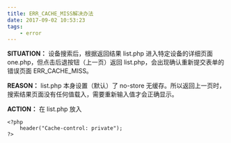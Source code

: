 ```yaml
---
title: ERR_CACHE_MISS解决办法
date: 2017-09-02 10:53:23
tags:
    - error
---
```

**SITUATION：** 设备搜索后，根据返回结果 list.php 进入特定设备的详细页面 one.php，但点击后退按钮（上一页）返回 list.php，会出现确认重新提交表单的错误页面 ERR_CACHE_MISS。
<!-- more -->
**REASON：** list.php 本身设置（默认）了 no-store 无缓存。所以返回上一页时，搜索结果页面没有任何值载入，需要重新输入值才会正确显示。

**ACTION：** 在 list.php 放入
```
<?php 
    header("Cache-control: private");
?>
```
